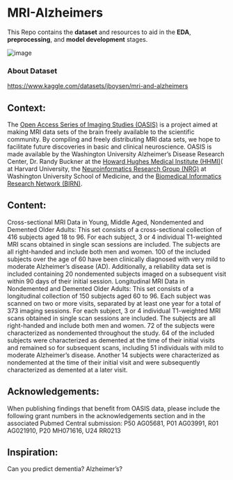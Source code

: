 # MRI-Alzheimers
This Repo contains the **dataset** and resources to aid in the **EDA**, **preprocessing**, and **model development** stages.

![image](https://user-images.githubusercontent.com/99855735/166087831-1ad36e6e-5fbf-4dd8-8c1a-7fcb68a84311.png)

### About Dataset
https://www.kaggle.com/datasets/jboysen/mri-and-alzheimers

## Context:
The [Open Access Series of Imaging Studies (OASIS)](https://www.oasis-brains.org/) is a project aimed at making MRI data sets of the brain freely available to the scientific community. By compiling and freely distributing MRI data sets, we hope to facilitate future discoveries in basic and clinical neuroscience. OASIS is made available by the Washington University Alzheimer’s Disease Research Center, Dr. Randy Buckner at the [Howard Hughes Medical Institute (HHMI)](https://www.hhmi.org/)( at Harvard University, the [Neuroinformatics Research Group (NRG)](https://www.mir.wustl.edu/research/research-centers/computational-imaging-research-center-circ/labs/marcus-lab) at Washington University School of Medicine, and the [Biomedical Informatics Research Network (BIRN)](https://nbirn.net/).

## Content:
Cross-sectional MRI Data in Young, Middle Aged, Nondemented and Demented Older Adults: This set consists of a cross-sectional collection of 416 subjects aged 18 to 96. For each subject, 3 or 4 individual T1-weighted MRI scans obtained in single scan sessions are included. The subjects are all right-handed and include both men and women. 100 of the included subjects over the age of 60 have been clinically diagnosed with very mild to moderate Alzheimer’s disease (AD). Additionally, a reliability data set is included containing 20 nondemented subjects imaged on a subsequent visit within 90 days of their initial session.
Longitudinal MRI Data in Nondemented and Demented Older Adults: This set consists of a longitudinal collection of 150 subjects aged 60 to 96. Each subject was scanned on two or more visits, separated by at least one year for a total of 373 imaging sessions. For each subject, 3 or 4 individual T1-weighted MRI scans obtained in single scan sessions are included. The subjects are all right-handed and include both men and women. 72 of the subjects were characterized as nondemented throughout the study. 64 of the included subjects were characterized as demented at the time of their initial visits and remained so for subsequent scans, including 51 individuals with mild to moderate Alzheimer’s disease. Another 14 subjects were characterized as nondemented at the time of their initial visit and were subsequently characterized as demented at a later visit.
## Acknowledgements:
When publishing findings that benefit from OASIS data, please include the following grant numbers in the acknowledgements section and in the associated Pubmed Central submission: P50 AG05681, P01 AG03991, R01 AG021910, P20 MH071616, U24 RR0213

## Inspiration:
Can you predict dementia? Alzheimer’s?
